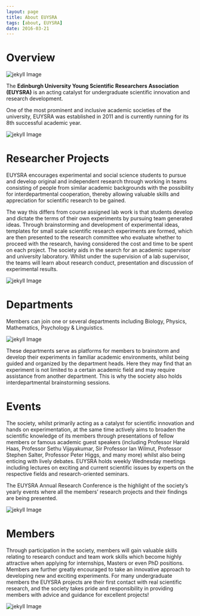 ```yaml
---
layout: page
title: About EUYSRA
tags: [about, EUYSRA]
date: 2016-03-21
---
```

# Overview

![jekyll Image](https://www.eusa.ed.ac.uk/asset/Organisation/10967/EUYSRA-COVER-large.jpg)

The **Edinburgh University Young Scientific Researchers Association (EUYSRA)** is an acting catalyst for undergraduate scientific innovation and research development.

One of the most prominent and inclusive academic societies of the university, EUYSRA was established in 2011 and is currently running for its 8th successful academic year.

![jekyll Image](https://www.eusa.ed.ac.uk/asset/Organisation/10967/webpage1%282%29.png)


# Researcher Projects

EUYSRA encourages experimental and social science students to pursue and develop original and independent research through working in teams consisting of people from similar academic backgrounds with the possibility for interdepartmental cooperation, thereby allowing valuable skills and appreciation for scientific research to be gained.

The way this differs from course assigned lab work is that students develop and dictate the terms of their own experiments by pursuing team generated ideas. Through brainstorming and development of experimental ideas, templates for small scale scientific research experiments are formed, which are then presented to the research committee who evaluate whether to proceed with the research, having considered the cost and time to be spent on each project. The society aids in the search for an academic supervisor and university laboratory. Whilst under the supervision of a lab supervisor, the teams will learn about research conduct, presentation and discussion of experimental results.

![jekyll Image](https://www.eusa.ed.ac.uk/asset/Organisation/10967/webpage3.png)


# Departments

Members can join one or several departments including Biology, Physics, Mathematics, Psychology & Linguistics.

![jekyll Image](https://www.eusa.ed.ac.uk/asset/Organisation/10967/webpage4.png)


These departments serve as platforms for members to brainstorm and develop their experiments in familiar academic environments, whilst being guided and organized by the department heads. Here they may find that an experiment is not limited to a certain academic field and may require assistance from another department. This is why the society also holds interdepartmental brainstorming sessions.

# Events

The society, whilst primarily acting as a catalyst for scientific innovation and hands on experimentation, at the same time actively aims to broaden the scientific knowledge of its members through presentations of fellow members or famous academic guest speakers (including Professor Harald Haas, Professor Sethu Vijayakumar, Sir Professor Ian Wilmut, Professor Stephen Salter, Professor Peter Higgs, and many more) whilst also being enticing with lively debates. EUYSRA holds weekly Wednesday meetings including lectures on exciting and current scientific issues by experts on the respective fields and research-oriented seminars.

The EUYSRA Annual Research Conference is the highlight of the society’s yearly events where all the members’ research projects and their findings are being presented.

![jekyll Image](https://www.eusa.ed.ac.uk/pageassets/activities/societies/society/young-researchers/webapge6(1).png)

# Members

Through participation in the society, members will gain valuable skills relating to research conduct and team work skills which become highly attractive when applying for internships, Masters or even PhD positions. Members are further greatly encouraged to take an innovative approach to developing new and exciting experiments. For many undergraduate members the EUYSRA projects are their first contact with real scientific research, and the society takes pride and responsibility in providing members with advice and guidance for excellent projects!

![jekyll Image](https://www.eusa.ed.ac.uk/pageassets/activities/societies/society/young-researchers/webpage7(1).png)
